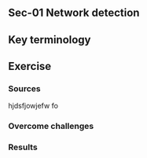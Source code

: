 ## Sec-01 Network detection

## Key terminology

## Exercise

### Sources

hjdsfjowjefw    fo  
### Overcome challenges

### Results

